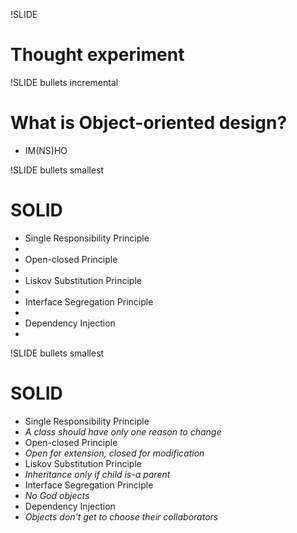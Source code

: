 !SLIDE
# Thought experiment #

!SLIDE bullets incremental
# What is Object-oriented design? #
* IM(NS)HO

!SLIDE bullets smallest
# SOLID #
* Single Responsibility Principle
*   
* Open-closed Principle
*   
* Liskov Substitution Principle
*   
* Interface Segregation Principle
*   
* Dependency Injection
*   

!SLIDE bullets smallest
# SOLID #
* Single Responsibility Principle
* *A class should have only one reason to change*
* Open-closed Principle
* *Open for extension, closed for modification*  
* Liskov Substitution Principle
* *Inheritance only if child is-a parent*   
* Interface Segregation Principle
* *No God objects*
* Dependency Injection
* *Objects don't get to choose their collaborators* 
